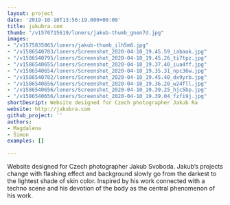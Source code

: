 ```yaml
---
layout: project
date: '2019-10-10T13:56:19.000+00:00'
title: jakubra.com
thumb: "/v1570715619/loners/jakub-thumb_gnen7d.jpg"
images:
- "/v1575835865/loners/jakub-thumb_ilh5m6.jpg"
- "/v1586540783/loners/Screenshot_2020-04-10_19.45.59_iabaok.jpg"
- "/v1586540795/loners/Screenshot_2020-04-10_19.45.26_ti7tpz.jpg"
- "/v1586540655/loners/Screenshot_2020-04-10_19.37.40_iua4ff.jpg"
- "/v1586540654/loners/Screenshot_2020-04-10_19.35.31_npc36w.jpg"
- "/v1586540782/loners/Screenshot_2020-04-10_19.45.40_dx9yrb.jpg"
- "/v1586540656/loners/Screenshot_2020-04-10_19.36.20_w24fll.jpg"
- "/v1586540656/loners/Screenshot_2020-04-10_19.39.25_hjc5bp.jpg"
- "/v1586540656/loners/Screenshot_2020-04-10_19.39.04_fzfi9j.jpg"
shortDesript: Website designed for Czech photographer Jakub Ra
website: http://jakubra.com
github_project: ''
authors:
- Magdaléna
- Šimon
examples: []

---
```

Website designed for Czech photographer Jakub Svoboda. Jakub’s projects change with flashing effect and background slowly go from the darkest to the lightest shade of skin color. Inspired by his work connected with a techno scene and his devotion of the body as the central phenomenon of his work.